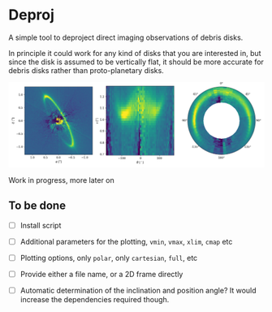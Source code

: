 # Deproj

A simple tool to deproject direct imaging observations of debris disks.

In principle it could work for any kind of disks that you are interested in, but since the disk is assumed to be vertically flat, it should be more accurate for debris disks rather than proto-planetary disks.

![HR4796](screenshots/HR4796.png)

Work in progress, more later on

## To be done

- [ ] Install script
- [ ] Additional parameters for the plotting, `vmin`, `vmax`, `xlim`, `cmap` etc
- [ ] Plotting options, only `polar`, only `cartesian`, `full`, etc
- [ ] Provide either a file name, or a 2D frame directly
- [ ] Automatic determination of the inclination and position angle? It would increase the dependencies required though.


